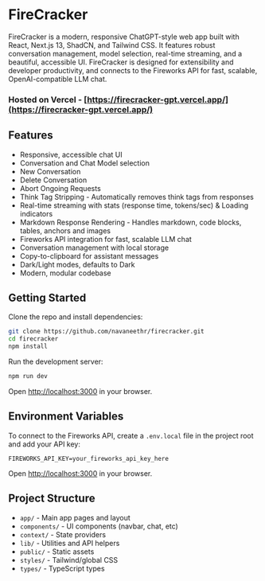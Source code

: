 # FireCracker

FireCracker is a modern, responsive ChatGPT-style web app built with React, Next.js 13, ShadCN, and Tailwind CSS. It features robust conversation management, model selection, real-time streaming, and a beautiful, accessible UI. FireCracker is designed for extensibility and developer productivity, and connects to the Fireworks API for fast, scalable, OpenAI-compatible LLM chat.

### Hosted on Vercel - [https://firecracker-gpt.vercel.app/](https://firecracker-gpt.vercel.app/)

## Features

- Responsive, accessible chat UI
- Conversation and Chat Model selection
- New Conversation
- Delete Conversation
- Abort Ongoing Requests
- Think Tag Stripping - Automatically removes think tags from responses
- Real-time streaming with stats (response time, tokens/sec) & Loading indicators
- Markdown Response Rendering - Handles markdown, code blocks, tables, anchors and images
- Fireworks API integration for fast, scalable LLM chat
- Conversation management with local storage
- Copy-to-clipboard for assistant messages
- Dark/Light modes, defaults to Dark
- Modern, modular codebase

## Getting Started

Clone the repo and install dependencies:

```bash
git clone https://github.com/navaneethr/firecracker.git
cd firecracker
npm install
```

Run the development server:

```bash
npm run dev
```

Open [http://localhost:3000](http://localhost:3000) in your browser.

## Environment Variables

To connect to the Fireworks API, create a `.env.local` file in the project root and add your API key:

```env
FIREWORKS_API_KEY=your_fireworks_api_key_here
```

Open [http://localhost:3000](http://localhost:3000) in your browser.

## Project Structure

- `app/` - Main app pages and layout
- `components/` - UI components (navbar, chat, etc)
- `context/` - State providers
- `lib/` - Utilities and API helpers
- `public/` - Static assets
- `styles/` - Tailwind/global CSS
- `types/` - TypeScript types
